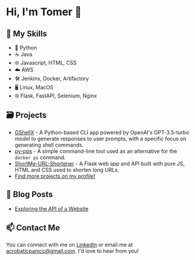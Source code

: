 # Hi, I'm Tomer 👋

## 🚀 My Skills
* 🐍 Python
* ☕ Java
* 🌐 Javascript, HTML, CSS
* ☁️ AWS
* 🛠️ Jenkins, Docker, Artifactory
* 🖥️ Linux, MacOS
* 🌐 Flask, FastAPI, Selenium, Nginx

## 🗃️ Projects
- [GShellX](https://github.com/AcrobaticPanicc/gshellx) - A Python-based CLI app powered by OpenAI's GPT-3.5-turbo model to generate responses to user prompts, with a specific focus on generating shell commands.
- [py-pps](https://github.com/AcrobaticPanicc/py-pps) - A simple command-line tool used as an alternative for the `docker ps` command.
- [ShortMe-URL-Shortener](https://github.com/AcrobaticPanicc/ShortMe-URL-Shortener) - A Flask web app and API built with pure JS, HTML and CSS used to shorten long URLs.
- [Find more projects on my profile!](https://github.com/AcrobaticPanicc?tab=repositories)

## 📝 Blog Posts
- [Exploring the API of a Website](https://medium.com/analytics-vidhya/exploring-the-api-of-a-website-8579b04df28f)

## 📫 Contact Me
You can connect with me on [LinkedIn](https://www.linkedin.com/in/tomerch/) or email me at acrobaticpanicc@gmail.com. I'd love to hear from you!
